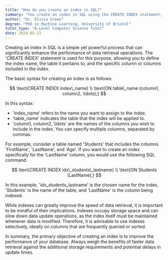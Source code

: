 ```yaml
---
title: "How do you create an index in SQL?"
summary: "You create an index in SQL using the CREATE INDEX statement, specifying the index name and the table and column names."
author: "Dr. Olivia Green"
degree: "PhD in Machine Learning, University of Bristol"
tutor_type: "A-Level Computer Science Tutor"
date: 2024-05-21
---
```


Creating an index in SQL is a simple yet powerful process that can significantly enhance the performance of data retrieval operations. The 'CREATE INDEX' statement is used for this purpose, allowing you to define the index name, the table it pertains to, and the specific column or columns included in the index. 

The basic syntax for creating an index is as follows:

$$
\text{CREATE INDEX index\_name} \\
\text{ON table\_name (column1, column2, \ldots);}
$$

In this syntax:
- 'index_name' refers to the name you want to assign to the index.
- 'table_name' indicates the table that the index will be applied to.
- 'column1, column2, \ldots' are the names of the columns you wish to include in the index. You can specify multiple columns, separated by commas.

For example, consider a table named 'Students' that includes the columns 'FirstName', 'LastName', and 'Age'. If you want to create an index specifically for the 'LastName' column, you would use the following SQL command:

$$
\text{CREATE INDEX idx\_students\_lastname} \\
\text{ON Students (LastName);}
$$

In this example, 'idx_students_lastname' is the chosen name for the index, 'Students' is the name of the table, and 'LastName' is the column being indexed.

While indexes can greatly improve the speed of data retrieval, it is important to be mindful of their implications. Indexes occupy storage space and can slow down data update operations, as the index itself must be maintained whenever data is modified. Therefore, it is advisable to use indexes selectively, ideally on columns that are frequently queried or sorted.

In summary, the primary objective of creating an index is to improve the performance of your database. Always weigh the benefits of faster data retrieval against the additional storage requirements and potential delays in update times.
    